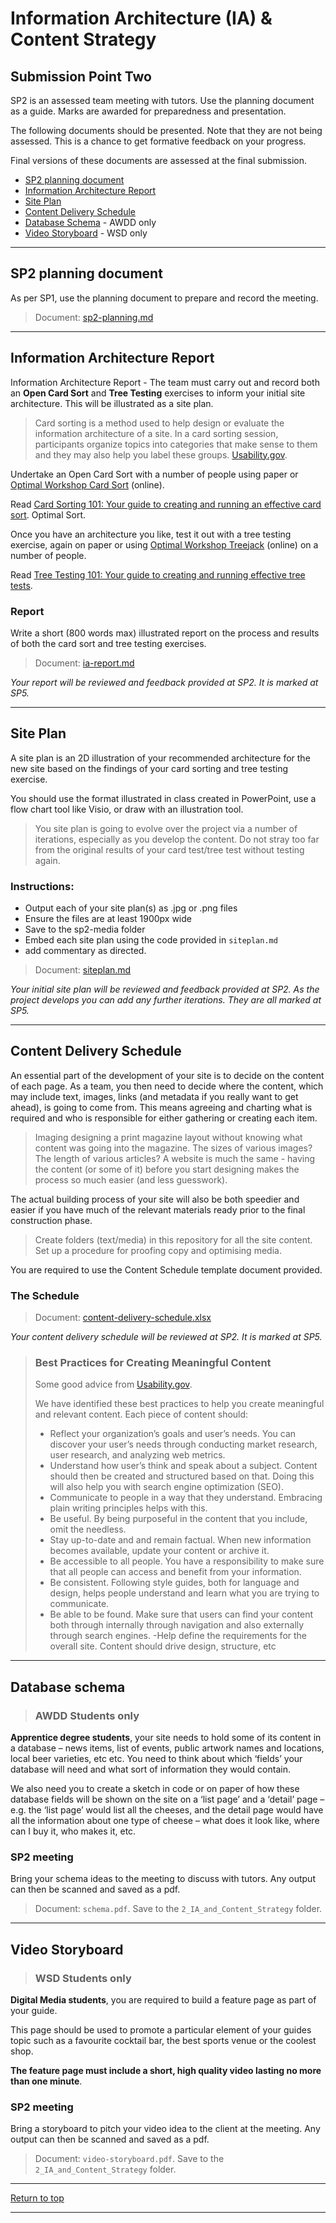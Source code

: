 # Information Architecture (IA) & Content Strategy

## Submission Point Two

SP2 is an assessed team meeting with tutors. Use the planning document as a guide. Marks are awarded for preparedness and presentation.

The following documents should be presented. Note that they are not being assessed. This is a chance to get formative feedback on your progress.

Final versions of these documents are assessed at the final submission.

*   [SP2 planning document](#SP2-planning-document)
*   [Information Architecture Report](#Information-Architecture-Report)
*   [Site Plan](#site-plan)
*   [Content Delivery Schedule](#content-delivery-schedule)
*   [Database Schema](#Database-schema) - AWDD only
*   [Video Storyboard](#video-storyboard) - WSD only

---

## SP2 planning document

As per SP1, use the planning document to prepare and record the meeting.

>Document: [sp2-planning.md](sp2-planning.md)

---
    
## Information Architecture Report
    
Information Architecture Report - The team must carry out and record both an **Open Card Sort** and **Tree Testing** exercises to inform your initial site architecture. This will be illustrated as a site plan.

>Card sorting is a method used to help design or evaluate the information architecture of a site. In a card sorting session, participants organize topics into categories that make sense to them and they may also help you label these groups. [Usability.gov](https://www.usability.gov/how-to-and-tools/methods/card-sorting.html).

Undertake an Open Card Sort with a number of people using paper or [Optimal Workshop Card Sort](https://www.optimalworkshop.com/optimalsort) (online).

Read [Card Sorting 101: Your guide to creating and running an effective card sort](https://www.optimalworkshop.com/101/card-sorting). Optimal Sort.

Once you have an architecture you like, test it out with a tree testing exercise, again on paper or using [Optimal Workshop Treejack](https://www.optimalworkshop.com/treejack) (online) on a number of people.

Read [Tree Testing 101: Your guide to creating and running effective tree tests](https://www.optimalworkshop.com/101/tree-testing).

### Report

Write a short (800 words max) illustrated report on the process and results of both the card sort and tree testing exercises.

>Document: [ia-report.md](ia-report.md)

*Your report will be reviewed and feedback provided at SP2. It is marked at SP5.*

---

## Site Plan
    
 A site plan is an 2D illustration of your recommended architecture for the new site based on the findings of your card sorting and tree testing exercise. 

You should use the format illustrated in class created in PowerPoint, use a flow chart tool like Visio, or draw with an illustration tool.

>You site plan is going to evolve over the project via a number of iterations, especially as you develop the content. Do not stray too far from the original results of your card test/tree test without testing again.
    
### Instructions:

- Output each of your site plan(s) as .jpg or .png files
- Ensure the files are at least 1900px wide
- Save to the sp2-media folder
- Embed each site plan using the code provided in `siteplan.md`
- add commentary as directed.

>Document: [siteplan.md](siteplan.md)

*Your initial site plan will be reviewed and feedback provided at SP2. As the project develops you can add any further iterations. They are all marked at SP5.*

---

## Content Delivery Schedule
    
An essential part of the development of your site is to decide on the content of each page. As a team, you then need to decide where the content, which may include text, images, links (and metadata if you really want to get ahead), is going to come from. This means agreeing and charting what is required and who is responsible for either gathering or creating each item.

>Imaging designing a print magazine layout without knowing what content was going into the magazine. The sizes of various images? The length of various articles? A website is much the same - having the content (or some of it) before you start designing makes the process so much easier (and less guesswork).

The actual building process of your site will also be both speedier and easier if you have much of the relevant materials ready prior to the final construction phase.
    
>Create folders (text/media) in this repository for all the site content. Set up a procedure for proofing copy and optimising media.
    
You are required to use the Content Schedule template document provided.
    
### The Schedule

>Document: [content-delivery-schedule.xlsx](content-delivery-schedule.xlsx)

*Your content delivery schedule will be reviewed at SP2. It is marked at SP5.*

>### Best Practices for Creating Meaningful Content
>
>Some good advice from [Usability.gov](https://www.usability.gov/what-and-why/content-strategy.html).
>
>We have identified these best practices to help you create meaningful and relevant content.  Each piece of content should:
>
>- Reflect your organization’s goals and user’s needs.  You can discover your user’s needs through conducting market research, user research, and analyzing web metrics.
>- Understand how user’s think and speak about a subject. Content should then be created and structured based on that.  Doing this will also help you with search engine optimization (SEO).
>- Communicate to people in a way that they understand.  Embracing plain writing principles helps with this.
>- Be useful.  By being purposeful in the content that you include, omit the needless.
>- Stay up-to-date and and remain factual.  When new information becomes available, update your content or archive it.
>- Be accessible to all people.  You have a responsibility to make sure that all people can access and benefit from your information.
>- Be consistent.  Following style guides, both for language and design, helps people understand and learn what you are trying to communicate.
>- Be able to be found.  Make sure that users can find your content both through internally through navigation and also externally through search engines.
>-Help define the requirements for the overall site.  Content should drive design, structure, etc

---

## Database schema

> ### AWDD Students only

**Apprentice degree students**, your site needs to hold some of its content in a database – news items, list of events, public artwork names and locations, local beer varieties, etc etc. You need to think about which ‘fields’ your database will need and what sort of information they would contain. 

We also need you to create a sketch in code or on paper of how these database fields will be shown on the site on a ‘list page’ and a ‘detail’ page – e.g. the ‘list page’ would list all the cheeses, and the detail page would have all the information about one type of cheese – what does it look like, where can I buy it, who makes it, etc.

### SP2 meeting

Bring your schema ideas to the meeting to discuss with tutors. Any output can then be scanned and saved as a pdf.

>Document: `schema.pdf`. Save to the `2_IA_and_Content_Strategy` folder.

---

## Video Storyboard

> ### WSD Students only

**Digital Media students**, you are required to build a feature page as part of your guide.

This page should be used to promote a particular element of your guides topic such as a favourite cocktail bar, the best sports venue or the coolest shop.

**The feature page must include a short, high quality video lasting no more than one minute**.

### SP2 meeting

Bring a storyboard to pitch your video idea to the client at the meeting. Any output can then be scanned and saved as a pdf.

>Document: `video-storyboard.pdf`. Save to the `2_IA_and_Content_Strategy` folder.

---

[Return to top](#Information-Architecture-(IA)-&-Content-Strategy)

---
